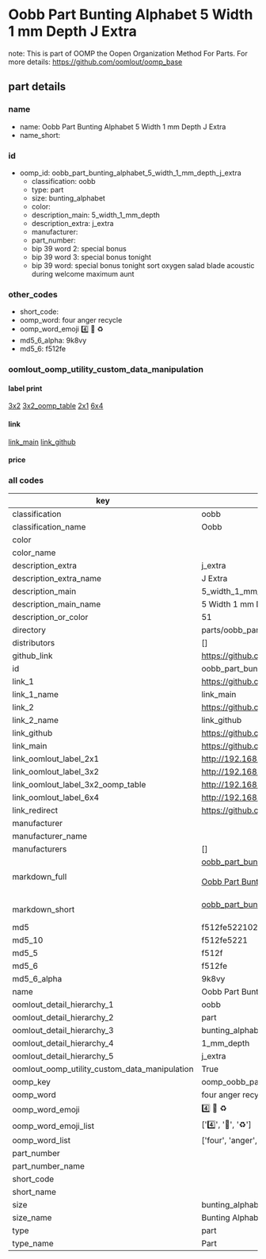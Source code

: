 # Oobb Part Bunting Alphabet 5 Width 1 mm Depth J Extra  

note: This is part of OOMP the Oopen Organization Method For Parts. For more details: https://github.com/oomlout/oomp_base

##  part details
  







### name
* name: Oobb Part Bunting Alphabet 5 Width 1 mm Depth J Extra
* name_short: 
### id
* oomp_id: oobb_part_bunting_alphabet_5_width_1_mm_depth_j_extra
  * classification: oobb
  * type: part
  * size: bunting_alphabet
  * color: 
  * description_main: 5_width_1_mm_depth
  * description_extra: j_extra
  * manufacturer: 
  * part_number: 
  * bip 39 word 2: special bonus
  * bip 39 word 3: special bonus tonight
  * bip 39 word: special bonus tonight sort oxygen salad blade acoustic during welcome maximum aunt

### other_codes
* short_code: 
* oomp_word: four anger recycle
* oomp_word_emoji :four: :anger: :recycle:
* md5_6_alpha: 9k8vy
* md5_6: f512fe






### oomlout_oomp_utility_custom_data_manipulation
#### label print
[3x2](http://192.168.1.245:1112/?label=oomp%209k8vy)
[3x2_oomp_table](http://192.168.1.108:1112/?label=oomp%209k8vy)
[2x1](http://192.168.1.242:1112/?label=oomp%209k8vy)
[6x4](http://192.168.1.55:1112/?label=oomp%209k8vy)    

#### link

[link_main](https://github.com/oomlout/oomlout_oomp_version_1_messy/tree/main/parts/oobb_part_bunting_alphabet_5_width_1_mm_depth_j_extra) [link_github](https://github.com/oomlout/oomlout_oomp_version_1_messy/tree/main/parts/oobb_part_bunting_alphabet_5_width_1_mm_depth_j_extra)                             

#### price







### all codes 
| key | value |  
| --- | --- |  
| classification | oobb |  
| classification_name | Oobb |  
| color |  |  
| color_name |  |  
| description_extra | j_extra |  
| description_extra_name | J Extra |  
| description_main | 5_width_1_mm_depth |  
| description_main_name | 5 Width 1 mm Depth |  
| description_or_color | 51 |  
| directory | parts/oobb_part_bunting_alphabet_5_width_1_mm_depth_j_extra |  
| distributors | [] |  
| github_link | https://github.com/oomlout/oomlout_oomp_part_src/tree/main/parts/oobb_part_bunting_alphabet_5_width_1_mm_depth_j_extra |  
| id | oobb_part_bunting_alphabet_5_width_1_mm_depth_j_extra |  
| link_1 | https://github.com/oomlout/oomlout_oomp_version_1_messy/tree/main/parts/oobb_part_bunting_alphabet_5_width_1_mm_depth_j_extra |  
| link_1_name | link_main |  
| link_2 | https://github.com/oomlout/oomlout_oomp_version_1_messy/tree/main/parts/oobb_part_bunting_alphabet_5_width_1_mm_depth_j_extra |  
| link_2_name | link_github |  
| link_github | https://github.com/oomlout/oomlout_oomp_version_1_messy/tree/main/parts/oobb_part_bunting_alphabet_5_width_1_mm_depth_j_extra |  
| link_main | https://github.com/oomlout/oomlout_oomp_version_1_messy/tree/main/parts/oobb_part_bunting_alphabet_5_width_1_mm_depth_j_extra |  
| link_oomlout_label_2x1 | http://192.168.1.242:1112/?label=oomp%209k8vy |  
| link_oomlout_label_3x2 | http://192.168.1.245:1112/?label=oomp%209k8vy |  
| link_oomlout_label_3x2_oomp_table | http://192.168.1.108:1112/?label=oomp%209k8vy |  
| link_oomlout_label_6x4 | http://192.168.1.55:1112/?label=oomp%209k8vy |  
| link_redirect | https://github.com/oomlout/oomlout_oomp_version_1_messy/tree/main/parts/oobb_part_bunting_alphabet_5_width_1_mm_depth_j_extra |  
| manufacturer |  |  
| manufacturer_name |  |  
| manufacturers | [] |  
| markdown_full | [oobb_part_bunting_alphabet_5_width_1_mm_depth_j_extra](none)<br>[](none)<br>[Oobb Part Bunting Alphabet 5 Width 1 Mm Depth J Extra](none)<br><br> |  
| markdown_short | [oobb_part_bunting_alphabet_5_width_1_mm_depth_j_extra](none)<br><br> |  
| md5 | f512fe52210202e2f94f2cf9c9065e87 |  
| md5_10 | f512fe5221 |  
| md5_5 | f512f |  
| md5_6 | f512fe |  
| md5_6_alpha | 9k8vy |  
| name | Oobb Part Bunting Alphabet 5 Width 1 mm Depth J Extra |  
| oomlout_detail_hierarchy_1 | oobb |  
| oomlout_detail_hierarchy_2 | part |  
| oomlout_detail_hierarchy_3 | bunting_alphabet |  
| oomlout_detail_hierarchy_4 | 1_mm_depth |  
| oomlout_detail_hierarchy_5 | j_extra |  
| oomlout_oomp_utility_custom_data_manipulation | True |  
| oomp_key | oomp_oobb_part_bunting_alphabet_5_width_1_mm_depth_j_extra |  
| oomp_word | four anger recycle |  
| oomp_word_emoji | :four: :anger: :recycle: |  
| oomp_word_emoji_list | [':four:', ':anger:', ':recycle:'] |  
| oomp_word_list | ['four', 'anger', 'recycle'] |  
| part_number |  |  
| part_number_name |  |  
| short_code |  |  
| short_name |  |  
| size | bunting_alphabet |  
| size_name | Bunting Alphabet |  
| type | part |  
| type_name | Part |  
